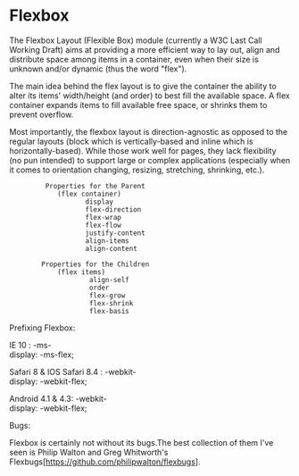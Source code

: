# Flexbox
The Flexbox Layout (Flexible Box) module (currently a W3C Last Call Working Draft) aims at providing a more efficient way to lay out, align and distribute space among items in a container, even when their size is unknown and/or dynamic (thus the word "flex").

The main idea behind the flex layout is to give the container the ability to alter its items' width/height (and order) to best fill the available space. A flex container expands items to fill available free space, or shrinks them to prevent overflow.

Most importantly, the flexbox layout is direction-agnostic as opposed to the regular layouts (block which is vertically-based and inline which is horizontally-based). While those work well for pages, they lack flexibility (no pun intended) to support large or complex applications (especially when it comes to orientation changing, resizing, stretching, shrinking, etc.).

```
         Properties for the Parent
            (flex container)
                   display
                   flex-direction
                   flex-wrap
                   flex-flow
                   justify-content
                   align-items
                   align-content

        Properties for the Children
            (flex items)
                    align-self
                    order
                    flex-grow
                    flex-shrink
                    flex-basis
```

Prefixing Flexbox:

IE 10 : -ms-   
    display: -ms-flex;

Safari 8 & IOS Safari 8.4 : -webkit-   
    display: -webkit-flex;

Android 4.1 & 4.3: -webkit-   
    display: -webkit-flex;

Bugs:

Flexbox is certainly not without its bugs.The best collection of them I've seen is Philip Walton and Greg Whitworth's Flexbugs[https://github.com/philipwalton/flexbugs].

